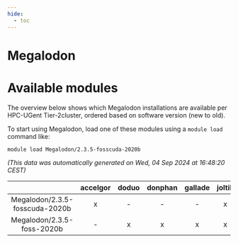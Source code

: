 ```yaml
---
hide:
  - toc
---
```


Megalodon
=========

# Available modules


The overview below shows which Megalodon installations are available per HPC-UGent Tier-2cluster, ordered based on software version (new to old).

To start using Megalodon, load one of these modules using a `module load` command like:

```shell
module load Megalodon/2.3.5-fosscuda-2020b
```

*(This data was automatically generated on Wed, 04 Sep 2024 at 16:48:20 CEST)*  

| |accelgor|doduo|donphan|gallade|joltik|shinx|skitty|
| :---: | :---: | :---: | :---: | :---: | :---: | :---: | :---: |
|Megalodon/2.3.5-fosscuda-2020b|x|-|-|-|x|-|-|
|Megalodon/2.3.5-foss-2020b|-|x|x|x|x|-|x|
